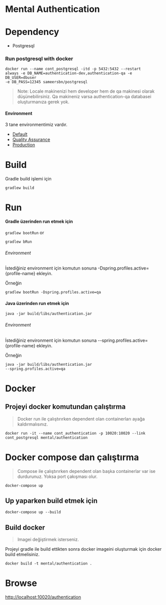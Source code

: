 # Mental Authentication

# Dependency
- Postgresql

### Run postgresql with docker 
<code>docker run --name cont_postgresql 
-itd -p 5432:5432 --restart always 
-e DB_NAME=authentication-dev,authentication-qa 
-e DB_USER=dbuser -e DB_PASS=12345 sameersbn/postgresql</code>


>Note: Locale makinenizi hem developer hem de qa makinesi olarak düşünebilirsiniz.
Qa makineniz varsa authentication-qa databasei oluşturmanıza gerek yok.

#### Environment
3 tane environmentimiz vardır. 
- [Default](src/main/resources/config/application-default.yml)
- [Quality Assurance](src/main/resources/config/application-qa.yml)
- [Production](src/main/resources/config/application-prod.yml)

# Build
Gradle build işlemi için

<code>gradlew build</code>

# Run

#### Gradle üzerinden run etmek için

<code>gradlew bootRun</code> or


<code>gradlew bRun</code>

###### Environment
İstediğiniz environment için komutun sonuna -Dspring.profiles.active={profile-name} ekleyin.

Örneğin

<code>gradlew bootRun -Dspring.profiles.active=qa</code>


#### Java üzerinden run etmek için

<code>java -jar build/libs/authentication.jar</code>

###### Environment
İstediğiniz environment için komutun sonuna --spring.profiles.active={profile-name} ekleyin.

Örneğin

<code>java -jar build/libs/authentication.jar --spring.profiles.active=qa</code>


# Docker

## Projeyi docker komutundan çalıştırma
>Docker run ile çalıştırırken dependent olan containerları ayağa kaldırmalısınız.

<code>docker run -it --name cont_authentication -p 10020:10020 --link cont_postgresql mental/authentication</code>

# Docker compose dan çalıştırma
> Compose ile çalıştırırken dependent olan başka containerlar var ise durdurunuz. Yoksa port çakışması olur.

<code>docker-compose up</code>


## Up yaparken build etmek için
<code>docker-compose up --build</code>


## Build docker
> Imagei değiştirmek isterseniz.

Projeyi gradle ile build ettikten sonra docker 
imageini oluşturmak için docker build etmelisiniz.

<code>docker build -t mental/authentication .</code>


# Browse

[http://localhost:10020/authentication](http://localhost:10020/authentication)








